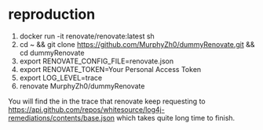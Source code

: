 # reproduction
1. docker run -it renovate/renovate:latest sh
2. cd ~ && git clone https://github.com/MurphyZh0/dummyRenovate.git && cd dummyRenovate
3. export RENOVATE_CONFIG_FILE=renovate.json
4. export RENOVATE_TOKEN=Your Personal Access Token
5. export LOG_LEVEL=trace
6. renovate MurphyZh0/dummyRenovate

You will find the in the trace that renovate keep requesting to https://api.github.com/repos/whitesource/log4j-remediations/contents/base.json which takes quite long time to finish.
  
